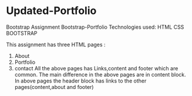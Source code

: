 # Updated-Portfolio
Bootstrap Assignment
Bootstrap-Portfolio
Technologies used:
HTML
CSS
BOOTSTRAP

This assignment has three HTML pages :
1. About
2. Portfolio
3. contact
All the above pages has Links,content and footer which are common. The main difference in the above pages are in content block.
In above pages the header block has links to the other pages(content,about and footer)